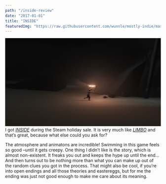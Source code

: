 ```yaml
---
path: "/inside-review"
date: "2017-01-01"
title: "INSIDE"
featuredImg: "https://raw.githubusercontent.com/wunnle/mostly-indie/master/src/images/inside.jpg"
---
```

![INSIDE looks like LIMBO](https://raw.githubusercontent.com/wunnle/mostly-indie/master/src/images/insidegame.jpg)
I got *[INSIDE](https://playdead.com/games/inside/)* during the Steam holiday sale. It is very much like *[LIMBO](https://playdead.com/games/limbo/)* and that’s great, because what else could you ask for?

The atmosphere and animatons are incredible! Swimming in this game feels so good –until it gets creepy. One thing I didn’t like is the story, which is almost non-existent. It freaks you out and keeps the hype up until the end… And then turns out to be nothing more than what you can make up out of the random clues you got in the process. That might also be cool, if you’re into open endings and all those theories and eastereggs, but for me the ending was just not good enough to make me care about its meaning.
